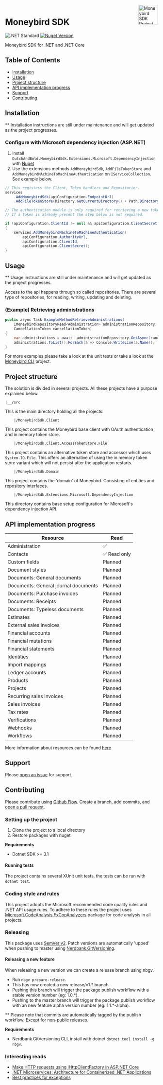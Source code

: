 <img src="https://github.com/dutch-and-bold/moneybird-sdk/raw/master/.github/moneybird-logo.png" alt="Moneybird SDK Project Logo" title="Moneybird" align="right" height="64" srcset="https://github.com/dutch-and-bold/moneybird-sdk/raw/master/.github/moneybird-logo@2x.png 2x"/>
 
 # Moneybird SDK
 
 ![.NET Standard](https://img.shields.io/badge/.NET%20Standard-2.1-purple)
 [![Nuget Version](https://img.shields.io/nuget/vpre/DutchAndBold.MoneybirdSdk?color=%23337ab7)](https://www.nuget.org/packages/DutchAndBold.MoneybirdSdk/1.0.13-alpha)

Moneybird SDK for .NET and .NET Core

## Table of Contents

- [Installation](#installation)
- [Usage](#usage)
- [Project structure](#project-structure)
- [API implementation progress](#api-implementation-progress)
- [Support](#support)
- [Contributing](#contributing)

## Installation

** Installation instructions are still under maintenance and will get updated as the project progresses.

### Configure with Microsoft dependency injection (ASP.NET)

1. Install `DutchAndBold.MoneybirdSdk.Extensions.Microsoft.DependencyInjection` with [Nuget](https://www.nuget.org/packages/DutchAndBold.MoneybirdSdk.Extensions.Microsoft.DependencyInjection)
2. Use the extensions methods `AddMoneybirdSdk`, `AddFileTokenStore` and `AddMoneybirdMAchineToMachineAuthentication` on `IServiceCollection`. See example below.

```c#
// This registers the Client, Token handlers and Repositorier.
services
    .AddMoneybirdSdk(apiConfiguration.EndpointUrl)
    .AddFileTokenStore(Directory.GetCurrentDirectory() + Path.DirectorySeparatorChar + "token.json"); // Alternatively use AddInMemoryTokenStore()

// The authentication module is only required for retrieving a new token.
// If a token is already present the step below is not required.

if (apiConfiguration.ClientId != null && apiConfiguration.ClientSecret != null)
{
    services.AddMoneybirdMachineToMachineAuthentication(
        apiConfiguration.AuthorityUrl,
        apiConfiguration.ClientId,
        apiConfiguration.ClientSecret);
}
```

## Usage

** Usage instructions are still under maintenance and will get updated as the project progresses.

Access to the api happens through so called repositories. There are several type of repositories, for reading, writing, updating and deleting.

### (Example) Retrieving administrations

```c#
public async Task ExampleMethodRetrieveAdministrations(
    IMoneybirdRepositoryRead<Administration> administrationRepository,
    CancellationToken cancellationToken)
{
    var administrations = await _administrationRepository.GetAsync(cancellationToken);
    administrations.ToList().ForEach(a => Console.WriteLine(a.Name));
}
```

For more examples please take a look at the unit tests or take a look at the [Moneybird CLI](https://github.com/dutch-and-bold/moneybird-cli) project.

## Project structure

The solution is divided in several projects. All these projects have a purpose explained below.

```
|__/src
```

This is the main directory holding all the projects.

```
    |/MoneybirdSdk.Client
```

This project contains the Moneybird base client with OAuth authentication and in memory token store.

```
    |/MoneybirdSdk.Client.AccessTokenStore.File
```

This project contains an alternative token store and accessor which uses `System.IO.File`.
This offers an alternative of using the in memory token store variant which will not persist after the application restarts.

```
    |/MoneybirdSdk.Domain
```

This project contains the 'domain' of Moneybird. Consisting of entities and repository interfaces.

```
    |/MoneybirdSdk.Extensions.Microsoft.DependencyInjection
```

This directory contains base setup configuration for Microsoft's dependency injection API.


## API implementation progress

| Resource                               | Read           |
| -------------------------------------- | -------------- |
| Administration                         | ✅             |
| Contacts                               | ✅ Read only   |
| Custom fields                          | Planned        |
| Document styles                        | Planned        |
| Documents: General documents           | Planned        |
| Documents: General journal documents   | Planned        |
| Documents: Purchase invoices           | Planned        |
| Documents: Receipts                    | Planned        |
| Documents: Typeless documents          | Planned        |
| Estimates                              | Planned        |
| External sales invoices                | Planned        |
| Financial accounts                     | Planned        |
| Financial mutations                    | Planned        |
| Financial statements                   | Planned        |
| Identities                             | Planned        |
| Import mappings                        | Planned        |
| Ledger accounts                        | Planned        |
| Products                               | Planned        |
| Projects                               | Planned        |
| Recurring sales invoices               | Planned        |
| Sales invoices                         | Planned        |
| Tax rates                              | Planned        |
| Verifications                          | Planned        |
| Webhooks                               | Planned        |
| Workflows                              | Planned        |

More information about resources can be found [here](https://developer.moneybird.com/api/administration/)

## Support

Please [open an issue](https://github.com/dutch-and-bold/moneybird-sdk/issues/new) for support.

## Contributing

Please contribute using [Github Flow](https://guides.github.com/introduction/flow/). Create a branch, add commits, and [open a pull request](https://github.com/dutch-and-bold/moneybird-sdk/compare/).

### Setting up the project

1. Clone the project to a local directory
2. Restore packages with nuget

**Requirements**
* Dotnet SDK >= 3.1

#### Running tests

The project contains several XUnit unit tests, the tests can be run with `dotnet test`.

### Coding style and rules

This project adopts the Microsoft recommended code quality rules and .NET API usage rules. To adhere to these rules the project uses [Microsoft.CodeAnalysis.FxCopAnalyzers](https://www.nuget.org/packages/Microsoft.CodeAnalysis.FxCopAnalyzers/) package for code analysis in all projects.

### Releasing

This package uses [SemVer v2](https://semver.org). Patch versions are automatically 'upped' when pushing to master using [Nerdbank.GitVersioning](https://github.com/dotnet/Nerdbank.GitVersioning).

#### Releasing a new feature

When releasing a new version we can create a release branch using nbgv.

* Run `nbgv prepare-release`.
* This has now created a new release/v1.* branch.
* Pushing this branch will trigger the package publish workflow with a stable version number (eg: 1.0.*).
* Pushing to the master branch will trigger the package publish workflow with an new feature alpha version number (eg: 1.1.*-alpha).

** Please note that commits are automatically tagged by the publish workflow. Except for non-public releases.

**Requirements**

* Nerdbank.GitVersioning CLI, install with dotnet `dotnet tool install -g nbgv`.

### Interesting reads

* [Make HTTP requests using IHttpClientFactory in ASP.NET Core](https://docs.microsoft.com/en-us/aspnet/core/fundamentals/http-requests?view=aspnetcore-3.1)
* [.NET Microservices: Architecture for Containerized .NET Applications](https://docs.microsoft.com/en-us/dotnet/architecture/microservices/)
* [Best practices for exceptions](https://docs.microsoft.com/en-us/dotnet/standard/exceptions/best-practices-for-exceptions)
